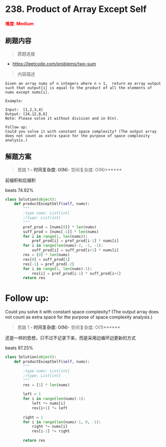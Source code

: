 # 238. Product of Array Except Self

**<font color=red>难度: Medium</font>**

## 刷题内容

> 原题连接

* https://leetcode.com/problems/two-sum

> 内容描述

```
Given an array nums of n integers where n > 1,  return an array output such that output[i] is equal to the product of all the elements of nums except nums[i].

Example:

Input:  [1,2,3,4]
Output: [24,12,8,6]
Note: Please solve it without division and in O(n).

Follow up:
Could you solve it with constant space complexity? (The output array does not count as extra space for the purpose of space complexity analysis.)
```

## 解题方案

> 思路 1
******- 时间复杂度: O(N)******- 空间复杂度: O(N)******

前缀积和后缀积

beats 74.92%

```python
class Solution(object):
    def productExceptSelf(self, nums):
        """
        :type nums: List[int]
        :rtype: List[int]
        """
        pref_prod = [nums[0]] * len(nums)
        suff_prod = [nums[-1]] * len(nums)
        for i in range(1, len(nums)):
            pref_prod[i] = pref_prod[i-1] * nums[i]
        for i in range(len(nums)-2, -1, -1):
            suff_prod[i] = suff_prod[i+1] * nums[i]
        res = [0] * len(nums)
        res[0] = suff_prod[1]
        res[-1] = pref_prod[-2]
        for i in range(1, len(nums)-1):
            res[i] = pref_prod[i-1] * suff_prod[i+1]
        return res
```

# Follow up:
Could you solve it with constant space complexity? (The output array does not count as extra space for the purpose of space complexity analysis.)

> 思路 1
******- 时间复杂度: O(N)******- 空间复杂度: O(1)******

还是一样的思想，只不过不记录下来，而是采用边循环边更新的方式

beats 97.25%


```python
class Solution(object):
    def productExceptSelf(self, nums):
        """
        :type nums: List[int]
        :rtype: List[int]
        """
        res = [1] * len(nums)
        
        left = 1
        for i in range(len(nums)-1):
            left *= nums[i]
            res[i+1] *= left
            
        right = 1
        for i in range(len(nums)-1, 0, -1):
            right *= nums[i]
            res[i-1] *= right
            
        return res
```

